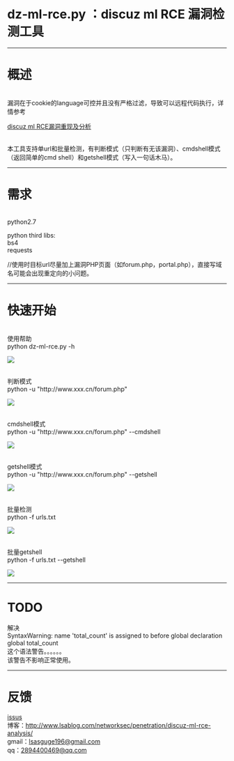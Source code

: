 dz-ml-rce.py ：discuz ml RCE 漏洞检测工具
==
----------------


# 概述
<br/>
漏洞在于cookie的language可控并且没有严格过滤，导致可以远程代码执行，详情参考

[discuz ml RCE漏洞重现及分析](http://www.lsablog.com/networksec/penetration/discuz-ml-rce-analysis/)

<br/>
本工具支持单url和批量检测，有判断模式（只判断有无该漏洞）、cmdshell模式（返回简单的cmd shell）和getshell模式（写入一句话木马）。


----------------

# 需求
<br/>
python2.7<br/>

python third libs:<br/>
bs4<br/>
requests<br/>

//使用时目标url尽量加上漏洞PHP页面（如forum.php，portal.php），直接写域名可能会出现重定向的小问题。

----------------

# 快速开始
<br/>
使用帮助<br/>
python dz-ml-rce.py -h<br/>

![](https://github.com/theLSA/discuz-ml-rce/raw/master/demo/dzmlrce06.png)

<br/>
判断模式<br/>
python -u "http://www.xxx.cn/forum.php" <br/>

![](https://github.com/theLSA/discuz-ml-rce/raw/master/demo/dzmlrce03.png)

<br/>
cmdshell模式<br/>
python -u "http://www.xxx.cn/forum.php" --cmdshell<br/>

![](https://github.com/theLSA/discuz-ml-rce/raw/master/demo/dzmlrce04.png)

<br/>
getshell模式<br/>
python -u "http://www.xxx.cn/forum.php" --getshell<br/>

![](https://github.com/theLSA/discuz-ml-rce/raw/master/demo/dzmlrce05.png)

<br/>
批量检测<br/>
python -f urls.txt<br/>

![](https://github.com/theLSA/discuz-ml-rce/raw/master/demo/dzmlrce01.png)

<br/>
批量getshell<br/>
python -f urls.txt --getshell<br/>

![](https://github.com/theLSA/discuz-ml-rce/raw/master/demo/dzmlrce02.png)


----------------


# TODO
解决<br/>
SyntaxWarning: name 'total_count' is assigned to before global declaration<br/>
  global total_count<br/>
这个语法警告。。。。。。<br/>
该警告不影响正常使用。


----------------

# 反馈
[issus](https://github.com/theLSA/discuz-ml-rce/issues)
<br/>
博客：http://www.lsablog.com/networksec/penetration/discuz-ml-rce-analysis/
<br/>
gmail：lsasguge196@gmail.com
<br/>
qq：2894400469@qq.com

